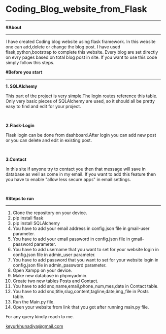 # Coding_Blog_website_from_Flask
<hr>
<b>#About</b>
<hr>
<p>I have created Coding blog website using flask framework. In this website one can add,delete or change the blog post. I have used flask,python,bootstrap to complete this website. Every blog are set directly on evry pages based on total blog post in site. If you want to use this code simply follow this steps.</p>
<b>#Before you start</b>
  <hr>
  <b>1. SQLAlchemy</b><br>
    <p>This part of the project is very simple.The login routes reference this table. Only very basic pieces of SQLAlchemy are used, so it should all be pretty easy to find and edit for your project.</p><br>

  <b>2.Flask-Login</b>
  <p>Flask login can be done from dashboard.After login you can add new post or you can delete and edit in existing post.</p><br>
  
  <b>3.Contact</b>
  <p>In this site if anyone try to contact you then that message will save in database as well as come in my email. If you want to add this feature then you have to enable "allow less secure apps" in email settings.</p><br>
  
<b>#Steps to run</b>
<hr>
<ol>
  <li>Clone the repository on your device.</li>
  <li>pip install flask</li>
  <li>pip install SQLAlchemy</li>
  <li>You have to add your email address in config.json file in gmail-user parameter.</li>
  <li>You have to add your email password in config.json file in gmail-password parameter.</li>
  <li>You have to add username that you want to set for your website login in config.json file in admin_user parameter.</li>
  <li>You have to add password that you want to set for your website login in config.json file in admin_password parameter.</li>
  <li>Open Xampp on your device.</li>
  <li>Make new database in phpmyadmin.</li>
  <li>Create two new tables Posts and Contact.</li>
  <li>You have to add sno,name,email,phone_num,mes,date in Contact table.</li>
  <li>You have to add sno,title,slug,content,tagline,date,img_file in Posts table.</li>
  <li>Run the Main.py file.</li>
  <li>Open your website from link that you got after running main.py file.</li>
</ol>

<p>For any query kindly reach to me.</p><a href="keyurkhunadiya@gmail.com">keyurkhunadiya@gmail.com</a>
